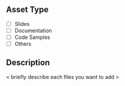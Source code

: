 
<!-- Resolve PA-0 "Doc/ <branch_name>" -->
<!-- Copy this header to title of pull request  -->


## Asset Type

- [ ] Slides
- [ ] Documentation
- [ ] Code Samples
- [ ] Others

## Description

< briefly describe each files you want to add >

<!-- 
For example,
- /slides/github-training.pdf - The presentation slides used in training session
 -->